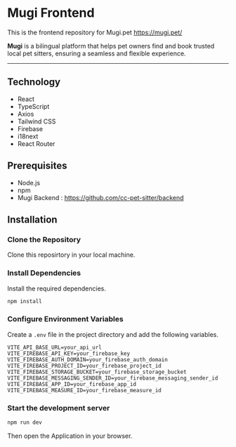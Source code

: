 # Mugi Frontend

This is the frontend repository for Mugi.pet
https://mugi.pet/

**Mugi** is a bilingual platform that helps pet owners find and book trusted local pet sitters, ensuring a seamless and flexible experience.

---

## Technology

- React
- TypeScript
- Axios
- Tailwind CSS
- Firebase
- i18next
- React Router

## Prerequisites

- Node.js
- npm
- Mugi Backend : https://github.com/cc-pet-sitter/backend


## Installation

### Clone the Repository

Clone this reposirtory in your local machine.

### Install Dependencies

Install the required dependencies.

```bash
npm install
```

### Configure Environment Variables

Create a `.env` file in the project directory and add the following variables.

```env
VITE_API_BASE_URL=your_api_url
VITE_FIREBASE_API_KEY=your_firebase_key
VITE_FIREBASE_AUTH_DOMAIN=your_firebase_auth_domain
VITE_FIREBASE_PROJECT_ID=your_firebase_project_id
VITE_FIREBASE_STORAGE_BUCKET=your_firebase_storage_bucket
VITE_FIREBASE_MESSAGING_SENDER_ID=your_firebase_messaging_sender_id
VITE_FIREBASE_APP_ID=your_firebase_app_id
VITE_FIREBASE_MEASURE_ID=your_firebase_measure_id
```

### Start the development server

```bash
npm run dev
```

Then open the Application in your browser.
